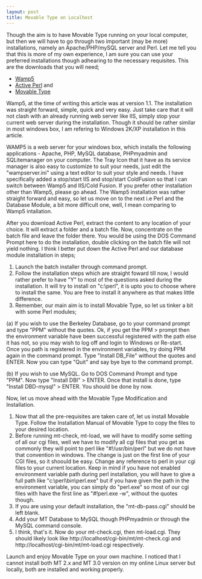 ```yaml
---
layout: post
title: Movable Type on Localhost
---
```


Though the aim is to have Movable Type running on your local computer, but then we will have to go through two important (may be more) installations, namely an Apache/PHP/mySQL server and Perl. Let me tell you that this is more of my own experience, I am sure you can use your preferred installations though adhearing to the necessary requisites. This are the downloads that you will need;

- <a href="http://www.wampserver.com/" title="Wamp5">Wamp5</a>
- <a href="http://www.activestate.com/Products/ActivePerl/" title="Active Perl">Active Perl</a> and
- <a href="http://movabletype.org/" title="Movable Type">Movable Type</a>

Wamp5, at the time of writing this article was at version 1.1. The installation was straight forward, simple, quick and very easy. Just take care that it will not clash with an already running web server like IIS, simply stop your current web server during the installation. Though it should be rather similar in most windows box, I am refering to Windows 2K/XP installation in this article.

WAMP5 is a web server for your windows box, which installs the following applications - Apache, PHP, MySQL database, PHPmyadmin and SQLitemanager on your computer. The Tray Icon that it have as its service manager is also easy to customize to suit your needs, just edit the "wampserver.ini" using a text editor to suit your style and needs. I have specifically added a stop/start IIS and stop/start ColdFusion so that I can switch between Wamp5 and IIS/Cold Fusion. If you prefer other installation other than Wamp5, please go ahead. The Wamp5 installation was rather straight forward and easy, so let us move on to the next i.e Perl and the Database Module, a bit more difficult one, well, I mean comparing to Wamp5 intallation.

After you download Active Perl, extract the content to any location of your choice. It will extract a folder and a batch file. Now, concentrate on the batch file and leave the folder there. You would be using the DOS Command Prompt here to do the installation, double clicking on the batch file will not yield nothing. I think I better put down the Active Perl and our database module installation in steps;

1. Launch the batch installer through command prompt.
1. Follow the installation steps which are straight foward till now, I would rather prefer to have "Y" to most of the questions asked during the installation. It will try to install on "c:\perl", it is upto you to choose where to install the same. You are free to install it anywhere as that makes little difference.
1. Remember, our main aim is to install Movable Type, so let us tinker a bit with some Perl modules;

(a) If you wish to use the Berkeley Database, go to your command prompt and type "PPM" without the quotes. Ok, if you get the PPM > prompt then the environment variable have been successful registered with the path else it has not, so you may wish to log off and login to Windows or Re-start. Once you path is registered in the environment variables, try doing PPM again in the command prompt. Type "Install DB_File" without the quotes and ENTER. Now you can type "Quit" and say bye bye to the command prompt.

(b) If you wish to use MySQL. Go to DOS Command Prompt and type "PPM". Now type "Install DBI" > ENTER. Once that install is done, type "Install DBD-mysql" > ENTER. You should be done by now.

Now, let us move ahead with the Movable Type Modification and Installation.

1. Now that all the pre-requisites are taken care of, let us install Movable Type. Follow the Installation Manual of Movable Type to copy the files to your desired location.
1. Before running mt-check, mt-load, we will have to modify some setting of all our cgi files, well we have to modify all cgi files that you get as commonly they will point to perl like "#!/usr/bin/perl" but we do not have that convention in windows. The change is just on the first line of your CGI files, so it shoould be easy. Change any reference to perl in your cgi files to your current location. Keep in mind if you have not enabled environment variable path during perl installation, you will have to give a full path like "c:\perl\bin\perl.exe" but if you have given the path in the environment variable, you can simply do "perl.exe" so most of our cgi files with have the first line as "#!perl.exe -w", without the quotes though.
1. If you are using your default installation, the "mt-db-pass.cgi" should be left blank.
1. Add your MT Database to MySQL though PHPmyadmin or through the MySQL command console.
1. I think, that's it. Now do your mt-check.cgi, then mt-load.cgi. They should likely look like http://localhost/cgi-bin/mt/mt-check.cgi and http://localhost/cgi-bin/mt/mt-load.cgi respectively.

Launch and enjoy Movable Type on your own machine. I noticed that I cannot install both MT 2.x and MT 3.0 version on my online Linux server but locally, both are installed and working properly.